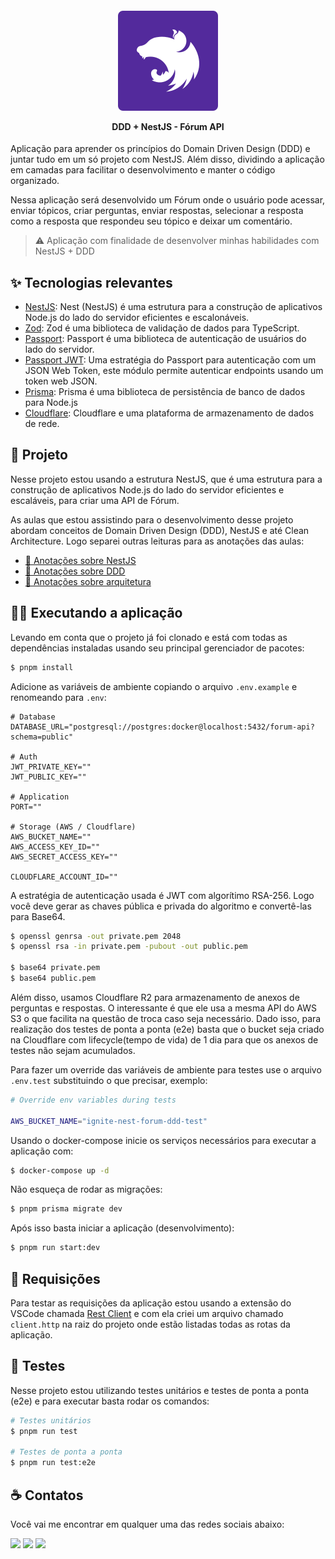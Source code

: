 <h4 align="center">
  <img src=".github/nest.svg" />

  <p>DDD + NestJS - Fórum API</p>
</h4>

Aplicação para aprender os princípios do Domain Driven Design (DDD) e juntar tudo em um só projeto com NestJS. Além disso, dividindo a aplicação em camadas para facilitar o desenvolvimento e manter o código organizado.

Nessa aplicação será desenvolvido um Fórum onde o usuário pode acessar, enviar tópicos, criar perguntas, enviar respostas, selecionar a resposta como a resposta que respondeu seu tópico e deixar um comentário.

> ⚠️ Aplicação com finalidade de desenvolver minhas habilidades com NestJS + DDD

## ✨ Tecnologias relevantes

- [NestJS](https://docs.nestjs.com): Nest (NestJS) é uma estrutura para a construção de aplicativos Node.js do lado do servidor eficientes e escalonáveis.
- [Zod](https://zod.dev): Zod é uma biblioteca de validação de dados para TypeScript.
- [Passport](https://www.passportjs.org/): Passport é uma biblioteca de autenticação de usuários do lado do servidor.
- [Passport JWT](https://www.passportjs.org/packages/passport-jwt/): Uma estratégia do Passport para autenticação com um JSON Web Token, este módulo permite autenticar endpoints usando um token web JSON.
- [Prisma](https://www.prisma.io/): Prisma é uma biblioteca de persistência de banco de dados para Node.js
- [Cloudflare](https://www.cloudflare.com/): Cloudflare e uma plataforma de armazenamento de dados de rede.

## 🚀 Projeto

Nesse projeto estou usando a estrutura NestJS, que é uma estrutura para a construção de aplicativos Node.js do lado do servidor eficientes e escaláveis, para criar uma API de Fórum.

As aulas que estou assistindo para o desenvolvimento desse projeto abordam conceitos de Domain Driven Design (DDD), NestJS e até Clean Architecture. Logo separei outras leituras para as anotações das aulas:

- [📃 Anotações sobre NestJS](./.github/notes-about-nestjs.md)
- [📃 Anotações sobre DDD](./.github/notes-about-ddd.md)
- [📃 Anotações sobre arquitetura](./.github/notes-about-architecture.md)

## 🧑‍🏭 Executando a aplicação

Levando em conta que o projeto já foi clonado e está com todas as dependências instaladas usando seu principal gerenciador de pacotes:

```bash
$ pnpm install
```

Adicione as variáveis de ambiente copiando o arquivo `.env.example` e renomeando para `.env`:

```properties
# Database
DATABASE_URL="postgresql://postgres:docker@localhost:5432/forum-api?schema=public"

# Auth
JWT_PRIVATE_KEY=""
JWT_PUBLIC_KEY=""

# Application
PORT=""

# Storage (AWS / Cloudflare)
AWS_BUCKET_NAME=""
AWS_ACCESS_KEY_ID=""
AWS_SECRET_ACCESS_KEY=""

CLOUDFLARE_ACCOUNT_ID=""
```

A estratégia de autenticação usada é JWT com algorítimo RSA-256. Logo você deve gerar as chaves pública e privada do algoritmo e convertê-las para Base64.

```bash
$ openssl genrsa -out private.pem 2048
$ openssl rsa -in private.pem -pubout -out public.pem

$ base64 private.pem
$ base64 public.pem
```

Além disso, usamos Cloudflare R2 para armazenamento de anexos de perguntas e respostas. O interessante é que ele usa a mesma API do AWS S3 o que facilita na questão de troca caso seja necessário. Dado isso, para realização dos testes de ponta a ponta (e2e) basta que o bucket seja criado na Cloudflare com lifecycle(tempo de vida) de 1 dia para que os anexos de testes não sejam acumulados.

Para fazer um override das variáveis de ambiente para testes use o arquivo `.env.test` substituindo o que precisar, exemplo:

```bash
# Override env variables during tests

AWS_BUCKET_NAME="ignite-nest-forum-ddd-test"
```

Usando o docker-compose inicie os serviços necessários para executar a aplicação com:

```bash
$ docker-compose up -d
```

Não esqueça de rodar as migrações:

```bash
$ pnpm prisma migrate dev
```

Após isso basta iniciar a aplicação (desenvolvimento):

```bash
$ pnpm run start:dev
```

## 🦉 Requisições

Para testar as requisições da aplicação estou usando a extensão do VSCode chamada [Rest Client](https://marketplace.visualstudio.com/items?itemName=humao.rest-client) e com ela criei um arquivo chamado `client.http` na raiz do projeto onde estão listadas todas as rotas da aplicação.

## 🧪 Testes

Nesse projeto estou utilizando testes unitários e testes de ponta a ponta (e2e) e para executar basta rodar os comandos:

```bash
# Testes unitários
$ pnpm run test

# Testes de ponta a ponta
$ pnpm run test:e2e
```

## ☕ Contatos

Você vai me encontrar em qualquer uma das redes sociais abaixo:

<a href = "mailto: leo.azannielttt@gmail.com"><img src="https://img.shields.io/badge/-Gmail-%23EA4335?style=for-the-badge&logo=gmail&logoColor=white" target="_blank" margin-right="10px"></a>
<a href="https://www.linkedin.com/in/leandroazanniel/" target="_blank"><img src="https://img.shields.io/badge/-LinkedIn-%230077B5?style=for-the-badge&logo=linkedin&logoColor=white" target="_blank"></a>
<a href="https://api.whatsapp.com/send?phone=5592985406269" target="_blank"><img src="https://img.shields.io/badge/-WhatsApp-%25D366?style=for-the-badge&logo=whatsapp&logoColor=white" target="_blank"></a>

